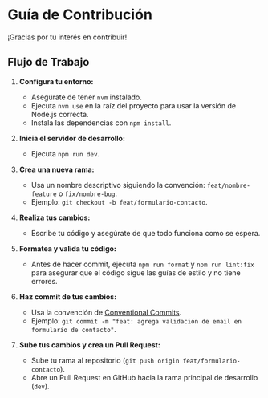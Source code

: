 # Guía de Contribución

¡Gracias por tu interés en contribuir!

## Flujo de Trabajo

1.  **Configura tu entorno:**
    - Asegúrate de tener `nvm` instalado.
    - Ejecuta `nvm use` en la raíz del proyecto para usar la versión de Node.js correcta.
    - Instala las dependencias con `npm install`.

2.  **Inicia el servidor de desarrollo:**
    - Ejecuta `npm run dev`.

3.  **Crea una nueva rama:**
    - Usa un nombre descriptivo siguiendo la convención: `feat/nombre-feature` o `fix/nombre-bug`.
    - Ejemplo: `git checkout -b feat/formulario-contacto`.

4.  **Realiza tus cambios:**
    - Escribe tu código y asegúrate de que todo funciona como se espera.

5.  **Formatea y valida tu código:**
    - Antes de hacer commit, ejecuta `npm run format` y `npm run lint:fix` para asegurar que el código sigue las guías de estilo y no tiene errores.

6.  **Haz commit de tus cambios:**
    - Usa la convención de [Conventional Commits](https://www.conventionalcommits.org/en/v1.0.0/).
    - Ejemplo: `git commit -m "feat: agrega validación de email en formulario de contacto"`.

7.  **Sube tus cambios y crea un Pull Request:**
    - Sube tu rama al repositorio (`git push origin feat/formulario-contacto`).
    - Abre un Pull Request en GitHub hacia la rama principal de desarrollo (`dev`).
